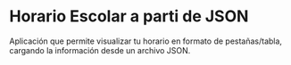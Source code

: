 # Horario Escolar a parti de JSON

Aplicación que permite visualizar tu horario en formato de pestañas/tabla, cargando la información desde un archivo JSON.
